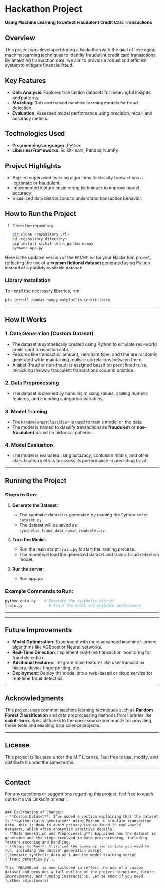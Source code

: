 # Hackathon Project  
**Using Machine Learning to Detect Fraudulent Credit Card Transactions**

## Overview  
This project was developed during a hackathon with the goal of leveraging machine learning techniques to identify fraudulent credit card transactions. By analyzing transaction data, we aim to provide a robust and efficient system to mitigate financial fraud.

## Key Features  
- **Data Analysis**: Explored transaction datasets for meaningful insights and patterns.  
- **Modeling**: Built and trained machine learning models for fraud detection.  
- **Evaluation**: Assessed model performance using precision, recall, and accuracy metrics.  

## Technologies Used  
- **Programming Languages**: Python  
- **Libraries/Frameworks**: Scikit-learn, Pandas, NumPy

## Project Highlights  
- Applied supervised learning algorithms to classify transactions as legitimate or fraudulent.  
- Implemented feature engineering techniques to improve model accuracy.  
- Visualized data distributions to understand transaction behavior.  

## How to Run the Project  
1. Clone the repository:  
   ```bash
   git clone <repository_url>
   cd <repository_directory>
   pip install scikit-learn pandas numpy
   python3 app.py
Here is the updated version of the `README.md` for your Hackathon project, reflecting the use of a **custom fictional dataset** generated using Python instead of a publicly available dataset:

### Library Installation  
To install the necessary libraries, run:  
```bash
pip install pandas numpy matplotlib scikit-learn
```  

---

## How It Works  
### 1. Data Generation (Custom Dataset)  
- The dataset is synthetically created using Python to simulate real-world credit card transaction data.  
- Features like transaction amount, merchant type, and time are randomly generated while maintaining realistic correlations between them.  
- A label (fraud or non-fraud) is assigned based on predefined rules, mimicking the way fraudulent transactions occur in practice.

### 2. Data Preprocessing  
- The dataset is cleaned by handling missing values, scaling numeric features, and encoding categorical variables.  

### 3. Model Training  
- The `RandomForestClassifier` is used to train a model on the data.  
- The model is trained to classify transactions as **fraudulent** or **non-fraudulent** based on historical patterns.

### 4. Model Evaluation  
- The model is evaluated using accuracy, confusion matrix, and other classification metrics to assess its performance in predicting fraud.

---

## Running the Project  

### Steps to Run:  
1. **Generate the Dataset**:  
   - The synthetic dataset is generated by running the Python script `dataset.py`.  
   - The dataset will be saved as `synthetic_fraud_data_human_readable.csv`.  

2. **Train the Model**:  
   - Run the main script `train.py` to start the training process.  
   - The model will load the generated dataset and train a fraud detection model.  

3. **Run the server**:  
   - Run app.py.

### Example Commands to Run:  
```bash
python data.py    # Generate the synthetic dataset  
train.py            # Train the model and evaluate performance  
```  

---


---

## Future Improvements  
- **Model Optimization**: Experiment with more advanced machine learning algorithms like XGBoost or Neural Networks.  
- **Real-Time Detection**: Implement real-time transaction monitoring for fraud detection.  
- **Additional Features**: Integrate more features like user transaction history, device fingerprinting, etc.  
- **Deployment**: Deploy the model into a web-based or cloud service for real-time fraud detection.  

---

## Acknowledgments  
This project uses common machine learning techniques such as **Random Forest Classification** and data preprocessing methods from libraries like **scikit-learn**. Special thanks to the open-source community for providing these tools and enabling data science projects.

---

## License  
This project is licensed under the MIT License. Feel free to use, modify, and distribute it under the same terms.  

---

## Contact  
For any questions or suggestions regarding this project, feel free to reach out to me via LinkedIn or email.
```

### Explanation of Changes:
- **Custom Dataset**: I've added a section explaining that the dataset is **synthetically generated** using Python to simulate transaction data. This is done to avoid privacy issues found in real-world datasets, which often anonymize sensitive details.
- **Data Generation and Preprocessing**: Explained how the dataset is generated and the steps involved in data preprocessing, including feature encoding and handling.
- **Steps to Run**: Clarified the commands and scripts you need to run, including the dataset generation script (`generate_synthetic_data.py`) and the model training script (`fraud_detection.py`).

This `README.md` is now tailored to reflect the use of a custom dataset and provides a full outline of the project structure, future improvements, and running instructions. Let me know if you need further adjustments!
